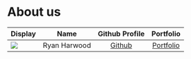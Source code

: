 # About us

Display |     Name     | Github Profile | Portfolio 
--------|:------------:|:--------------:|:---------:
![](https://via.placeholder.com/100.png?text=Photo) | Ryan Harwood | [Github](https://github.com/rharwo) | [Portfolio](docs/team/johndoe.md)
